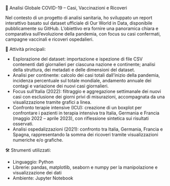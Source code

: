 🦠 Analisi Globale COVID-19 – Casi, Vaccinazioni e Ricoveri

Nel contesto di un progetto di analisi sanitaria, ho sviluppato un report interattivo basato sul dataset ufficiale di Our World in Data, disponibile pubblicamente su GitHub. 
L’obiettivo era fornire una panoramica chiara e comparativa sull’evoluzione della pandemia, con focus su casi confermati, campagne vaccinali e ricoveri ospedalieri.

📌 Attività principali:
- Esplorazione del dataset: importazione e ispezione di file CSV contenenti dati giornalieri per ciascuna nazione e continente; analisi della struttura, dei metadati e delle dimensioni del dataset.
- Analisi per continente: calcolo dei casi totali dall’inizio della pandemia, incidenza percentuale sul totale mondiale, andamento annuale dei contagi e variazione dei nuovi casi giornalieri.
- Focus sull’Italia (2022): filtraggio e aggregazione settimanale dei nuovi casi con esclusione dei giorni privi di misurazioni, accompagnata da una visualizzazione tramite grafici a linea.
- Confronto terapie intensive (ICU): creazione di un boxplot per confrontare i pazienti in terapia intensiva tra Italia, Germania e Francia (maggio 2022 – aprile 2023), con riflessione sintetica sui risultati osservati.
- Analisi ospedalizzazioni (2021): confronto tra Italia, Germania, Francia e Spagna, rappresentando la somma dei ricoveri tramite visualizzazioni numeriche e/o grafiche.

🛠 Strumenti utilizzati:
- Linguaggio: Python
- Librerie: pandas, matplotlib, seaborn e numpy per la manipolazione e visualizzazione dei dati
- Ambiente: Jupyter Notebook
